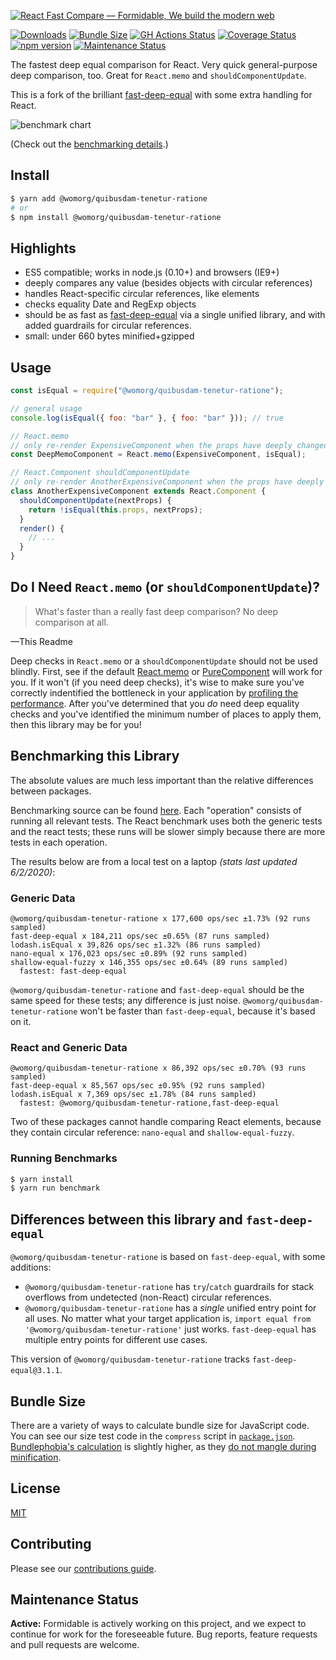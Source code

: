 [![React Fast Compare — Formidable, We build the modern web](https://raw.githubusercontent.com/FormidableLabs/@womorg/quibusdam-tenetur-ratione/master/@womorg/quibusdam-tenetur-ratione-Hero.png)](https://formidable.com/open-source/)

[![Downloads][downloads_img]][npm_site]
[![Bundle Size][bundle_img]](#bundle-size)
[![GH Actions Status][actions_img]][actions_site]
[![Coverage Status][cov_img]][cov_site]
[![npm version][npm_img]][npm_site]
[![Maintenance Status][maintenance_img]](#maintenance-status)

The fastest deep equal comparison for React. Very quick general-purpose deep
comparison, too. Great for `React.memo` and `shouldComponentUpdate`.

This is a fork of the brilliant
[fast-deep-equal](https://github.com/epoberezkin/fast-deep-equal) with some
extra handling for React.

![benchmark chart](https://raw.githubusercontent.com/FormidableLabs/@womorg/quibusdam-tenetur-ratione/master/assets/benchmarking.png "benchmarking chart")

(Check out the [benchmarking details](#benchmarking-this-library).)

## Install

```sh
$ yarn add @womorg/quibusdam-tenetur-ratione
# or
$ npm install @womorg/quibusdam-tenetur-ratione
```

## Highlights

- ES5 compatible; works in node.js (0.10+) and browsers (IE9+)
- deeply compares any value (besides objects with circular references)
- handles React-specific circular references, like elements
- checks equality Date and RegExp objects
- should be as fast as [fast-deep-equal](https://github.com/epoberezkin/fast-deep-equal) via a single unified library, and with added guardrails for circular references.
- small: under 660 bytes minified+gzipped

## Usage

```jsx
const isEqual = require("@womorg/quibusdam-tenetur-ratione");

// general usage
console.log(isEqual({ foo: "bar" }, { foo: "bar" })); // true

// React.memo
// only re-render ExpensiveComponent when the props have deeply changed
const DeepMemoComponent = React.memo(ExpensiveComponent, isEqual);

// React.Component shouldComponentUpdate
// only re-render AnotherExpensiveComponent when the props have deeply changed
class AnotherExpensiveComponent extends React.Component {
  shouldComponentUpdate(nextProps) {
    return !isEqual(this.props, nextProps);
  }
  render() {
    // ...
  }
}
```

## Do I Need `React.memo` (or `shouldComponentUpdate`)?

> What's faster than a really fast deep comparison? No deep comparison at all.

—This Readme

Deep checks in `React.memo` or a `shouldComponentUpdate` should not be used blindly.
First, see if the default
[React.memo](https://reactjs.org/docs/react-api.html#reactmemo) or
[PureComponent](https://reactjs.org/docs/react-api.html#reactpurecomponent)
will work for you. If it won't (if you need deep checks), it's wise to make
sure you've correctly indentified the bottleneck in your application by
[profiling the performance](https://reactjs.org/docs/optimizing-performance.html#profiling-components-with-the-chrome-performance-tab).
After you've determined that you _do_ need deep equality checks and you've
identified the minimum number of places to apply them, then this library may
be for you!

## Benchmarking this Library

The absolute values are much less important than the relative differences
between packages.

Benchmarking source can be found
[here](https://github.com/womorg/quibusdam-tenetur-ratione/blob/master/benchmark/index.js).
Each "operation" consists of running all relevant tests. The React benchmark
uses both the generic tests and the react tests; these runs will be slower
simply because there are more tests in each operation.

The results below are from a local test on a laptop _(stats last updated 6/2/2020)_:

### Generic Data

```
@womorg/quibusdam-tenetur-ratione x 177,600 ops/sec ±1.73% (92 runs sampled)
fast-deep-equal x 184,211 ops/sec ±0.65% (87 runs sampled)
lodash.isEqual x 39,826 ops/sec ±1.32% (86 runs sampled)
nano-equal x 176,023 ops/sec ±0.89% (92 runs sampled)
shallow-equal-fuzzy x 146,355 ops/sec ±0.64% (89 runs sampled)
  fastest: fast-deep-equal
```

`@womorg/quibusdam-tenetur-ratione` and `fast-deep-equal` should be the same speed for these
tests; any difference is just noise. `@womorg/quibusdam-tenetur-ratione` won't be faster than
`fast-deep-equal`, because it's based on it.

### React and Generic Data

```
@womorg/quibusdam-tenetur-ratione x 86,392 ops/sec ±0.70% (93 runs sampled)
fast-deep-equal x 85,567 ops/sec ±0.95% (92 runs sampled)
lodash.isEqual x 7,369 ops/sec ±1.78% (84 runs sampled)
  fastest: @womorg/quibusdam-tenetur-ratione,fast-deep-equal
```

Two of these packages cannot handle comparing React elements, because they
contain circular reference: `nano-equal` and `shallow-equal-fuzzy`.

### Running Benchmarks

```sh
$ yarn install
$ yarn run benchmark
```

## Differences between this library and `fast-deep-equal`

`@womorg/quibusdam-tenetur-ratione` is based on `fast-deep-equal`, with some additions:

- `@womorg/quibusdam-tenetur-ratione` has `try`/`catch` guardrails for stack overflows from undetected (non-React) circular references.
- `@womorg/quibusdam-tenetur-ratione` has a _single_ unified entry point for all uses. No matter what your target application is, `import equal from '@womorg/quibusdam-tenetur-ratione'` just works. `fast-deep-equal` has multiple entry points for different use cases.

This version of `@womorg/quibusdam-tenetur-ratione` tracks `fast-deep-equal@3.1.1`.

## Bundle Size

There are a variety of ways to calculate bundle size for JavaScript code.
You can see our size test code in the `compress` script in
[`package.json`](https://github.com/womorg/quibusdam-tenetur-ratione/blob/master/package.json).
[Bundlephobia's calculation](https://bundlephobia.com/result?p=@womorg/quibusdam-tenetur-ratione) is slightly higher,
as they [do not mangle during minification](https://github.com/pastelsky/package-build-stats/blob/v6.1.1/src/getDependencySizeTree.js#L139).

## License

[MIT](https://github.com/womorg/quibusdam-tenetur-ratione/blob/readme/LICENSE)

## Contributing

Please see our [contributions guide](./CONTRIBUTING.md).

## Maintenance Status

**Active:** Formidable is actively working on this project, and we expect to continue for work for the foreseeable future. Bug reports, feature requests and pull requests are welcome.

[actions_img]: https://github.com/womorg/quibusdam-tenetur-ratione/actions/workflows/ci.yml/badge.svg
[actions_site]: https://github.com/formidablelabs/@womorg/quibusdam-tenetur-ratione/actions/workflows/ci.yml
[cov_img]: https://codecov.io/gh/FormidableLabs/@womorg/quibusdam-tenetur-ratione/branch/master/graph/badge.svg
[cov_site]: https://codecov.io/gh/FormidableLabs/@womorg/quibusdam-tenetur-ratione
[npm_img]: https://badge.fury.io/js/@womorg/quibusdam-tenetur-ratione.svg
[npm_site]: http://badge.fury.io/js/@womorg/quibusdam-tenetur-ratione
[appveyor_img]: https://ci.appveyor.com/api/projects/status/github/formidablelabs/@womorg/quibusdam-tenetur-ratione?branch=master&svg=true
[appveyor_site]: https://ci.appveyor.com/project/FormidableLabs/@womorg/quibusdam-tenetur-ratione
[bundle_img]: https://img.shields.io/badge/minzipped%20size-656%20B-flatgreen.svg
[downloads_img]: https://img.shields.io/npm/dm/@womorg/quibusdam-tenetur-ratione.svg
[maintenance_img]: https://img.shields.io/badge/maintenance-active-flatgreen.svg
